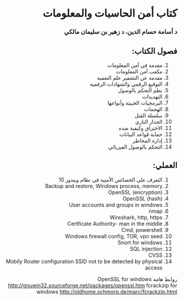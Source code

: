 <div dir="rtl">
  <h1> كتاب أمن الحاسبات والمعلومات </h1>
  <h3>
  د أسامة حسام الدين، د زهير بن سليمان مالكي  
</h3>
  <h2> فصول الكتاب:</h2>
  <ol>
    <li> مقدمة في أمن المعلومات</li>
    <li> مكعب أمن المعلومات</li>
    <li> مقدمة عن التشفير علم التعمية</li>
    <li> التوقيع الرقمي والشهادات الرقمية</li>
    <li> نظم التحكم بالوصول</li>
    <li> التهديدات</li> 
    <li> البرمجيات الخبيثة وأنواعها</li>
    <li>الهجمات </li>
    <li> سلسلة القتل</li>
    <li> الجدار الناري</li>
    <li> الاختراق وكيفية صده</li>
    <li> حماية قواعد البيانات</li>
    <li> إدارة المخاطر</li>
    <li> التحكم بالوصول الفيزيائي</li>
  </ol>
   <h2> العملي:</h2>
   <ol>
    <li> التعرف على الخصائص الأمنية في نظام ويندوز 10</li>
    <li> Backup and restore, Windows process, memory</li>
    <li> OpenSSL (encryption)</li>
    <li> OpenSSL (hash)</li>
    <li> User accounts and groups in windows </li>
    <li> nmap </li> 
    <li> Wireshark, http,  https</li>
    <li>Certficate Authority- man in the middle </li>
    <li> Cmd, powershell</li>
    <li> Windows firewall config, TOR, vpn seed</li>
    <li> Snort for windows</li>
    <li> SQL injection </li>
    <li> CVSS </li>
    <li> Mobily Router configuration SSID not to be detected by physical access </li>
  </ol>
  
  روابط هامة
  OpenSSL for windows
http://gnuwin32.sourceforge.net/packages/openssl.htm
fcrackzip for windows
http://oldhome.schmorp.de/marc/fcrackzip.html 

</div>
